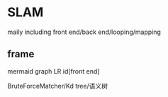 # SLAM
maily including front end/back end/looping/mapping
## frame

mermaid
graph LR
  id[front end]
 

BruteForceMatcher/Kd tree/语义树

